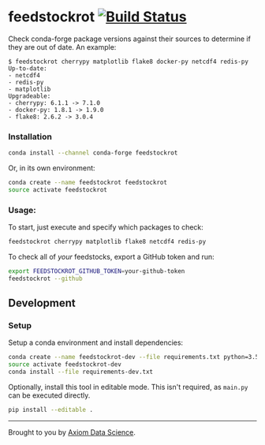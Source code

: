 # feedstockrot [![Build Status](https://travis-ci.org/axiom-data-science/feedstockrot.svg)](https://travis-ci.org/axiom-data-science/feedstockrot)

Check conda-forge package versions against their sources to determine if they are out of date. 
An example:

```
$ feedstockrot cherrypy matplotlib flake8 docker-py netcdf4 redis-py 
Up-to-date:
- netcdf4
- redis-py
- matplotlib
Upgradeable:
- cherrypy: 6.1.1 -> 7.1.0
- docker-py: 1.8.1 -> 1.9.0
- flake8: 2.6.2 -> 3.0.4
```

### Installation

```bash
conda install --channel conda-forge feedstockrot
```

Or, in its own environment:

```bash
conda create --name feedstockrot feedstockrot
source activate feedstockrot
```

### Usage:

To start, just execute and specify which packages to check:

```bash
feedstockrot cherrypy matplotlib flake8 netcdf4 redis-py
```

To check all of *your* feedstocks, export a GitHub token and run:

```bash
export FEEDSTOCKROT_GITHUB_TOKEN=your-github-token
feedstockrot --github
```

## Development

### Setup

Setup a conda environment and install dependencies:

```bash
conda create --name feedstockrot-dev --file requirements.txt python=3.5
source activate feedstockrot-dev
conda install --file requirements-dev.txt
```

Optionally, install this tool in editable mode. This isn't required, as `main.py` can be executed directly.

```bash
pip install --editable .
```

***

Brought to you by [Axiom Data Science](http://www.axiomdatascience.com/).
